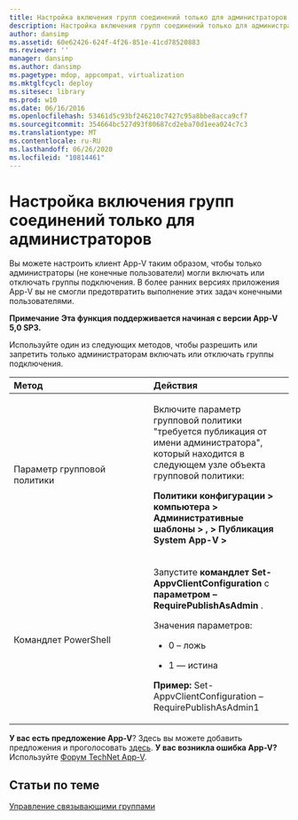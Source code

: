 ```yaml
---
title: Настройка включения групп соединений только для администраторов
description: Настройка включения групп соединений только для администраторов
author: dansimp
ms.assetid: 60e62426-624f-4f26-851e-41cd78520883
ms.reviewer: ''
manager: dansimp
ms.author: dansimp
ms.pagetype: mdop, appcompat, virtualization
ms.mktglfcycl: deploy
ms.sitesec: library
ms.prod: w10
ms.date: 06/16/2016
ms.openlocfilehash: 53461d5c93bf246210c7427c95a8bbe8acca9cf7
ms.sourcegitcommit: 354664bc527d93f80687cd2eba70d1eea024c7c3
ms.translationtype: MT
ms.contentlocale: ru-RU
ms.lasthandoff: 06/26/2020
ms.locfileid: "10814461"
---
```

# Настройка включения групп соединений только для администраторов


Вы можете настроить клиент App-V таким образом, чтобы только администраторы (не конечные пользователи) могли включать или отключать группы подключения. В более ранних версиях приложения App-V вы не смогли предотвратить выполнение этих задач конечными пользователями.

**Примечание** 
 **Эта функция поддерживается начиная с версии App-V 5,0 SP3.**

 

Используйте один из следующих методов, чтобы разрешить или запретить только администраторам включать или отключать группы подключения.

<table>
<colgroup>
<col width="50%" />
<col width="50%" />
</colgroup>
<thead>
<tr class="header">
<th align="left">Метод</th>
<th align="left">Действия</th>
</tr>
</thead>
<tbody>
<tr class="odd">
<td align="left"><p>Параметр групповой политики</p></td>
<td align="left"><p>Включите параметр групповой политики "требуется публикация от имени администратора", который находится в следующем узле объекта групповой политики:</p>
<p><strong>Политики конфигурации &gt; компьютера &gt; Административные шаблоны &gt; , &gt; Публикация System App-V &gt;</strong></p></td>
</tr>
<tr class="even">
<td align="left"><p>Командлет PowerShell</p></td>
<td align="left"><p>Запустите <strong> командлет Set-AppvClientConfiguration </strong> с <strong> параметром – RequirePublishAsAdmin </strong> .</p>
<p>Значения параметров:</p>
<ul>
<li><p>0 – ложь</p></li>
<li><p>1 — истина</p></li>
</ul>
<p><strong>Пример: </strong> Set-AppvClientConfiguration – RequirePublishAsAdmin1</p></td>
</tr>
</tbody>
</table>

 

**У вас есть предложение App-V**? Здесь вы можете добавить предложения и проголосовать [здесь](http://appv.uservoice.com/forums/280448-microsoft-application-virtualization). **У вас возникла ошибка App-V?** Используйте [Форум TechNet App-V](https://social.technet.microsoft.com/Forums/home?forum=mdopappv).

## Статьи по теме


[Управление связывающими группами](managing-connection-groups.md)

 

 





